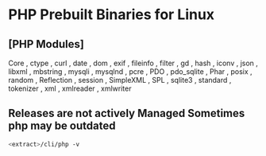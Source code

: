 # PHP Prebuilt Binaries for Linux
## [PHP Modules]
Core ,
ctype ,
curl ,
date ,
dom ,
exif ,
fileinfo ,
filter ,
gd ,
hash ,
iconv ,
json ,
libxml ,
mbstring ,
mysqli ,
mysqlnd ,
pcre ,
PDO ,
pdo_sqlite ,
Phar ,
posix ,
random ,
Reflection ,
session ,
SimpleXML ,
SPL ,
sqlite3 ,
standard ,
tokenizer ,
xml ,
xmlreader ,
xmlwriter
## Releases are not actively Managed Sometimes php may be outdated
```bash
<extract>/cli/php -v
```
